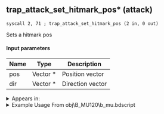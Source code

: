 ## trap_attack_set_hitmark_pos* (attack)

`syscall 2, 71 ; trap_attack_set_hitmark_pos (2 in, 0 out)`

Sets a hitmark pos

#### Input parameters
| Name | Type | Description
|------|------|------------
| pos   | Vector *   | Position vector
| dir   | Vector *   | Direction vector




<details>
	<summary>Appears in:</summary>
| filename | Entity (obj)
|----------|-------------
| obj\B_MU120\b_mu.bdscript       | ((B) Storm Rider)          
| obj\P_BB000_BTL\p_bb.bdscript       | ((P) Beast (BTL))          

</details>

<details>
	<summary>Example Usage From obj\B_MU120\b_mu.bdscript</summary>
```
L11772:
 pushFromFSp 4
 jz L11891
 pushFromPSp 16
 pushImmf 0
 pushImmf 0
 pushImmf 0
 pushImmf 1
 gosub 20, L797
 pushImm 44
 popToSp 8
 pushFromFSp 0
 pushFromFSp 8
 pushFromPSp 16
 syscall 1, 83 ; trap_obj_apply_bone_matrix (3 in, 1 out)
 memcpyToSp 16, 80
 pushFromPSp 80
 memcpyToSp 16, 48
 pushFromFSp 0
 syscall 1, 201 ; trap_obj_dir (1 in, 1 out)
 memcpyToSp 16, 80
 pushFromPSp 80
 memcpyToSp 16, 32
 pushFromPSp 32
 pushImmf -1
 syscall 0, 36 ; trap_vector_mul (2 in, 1 out)
 memcpyToSp 16, 80
 pushFromPSp 80
 memcpyToSp 16, 32
 pushFromPSp 48
 pushImmf 1.5
 syscall 0, 35 ; method_vector_scale (2 in, 0 out)
 gosub 20, L3803
 memcpyToSp 16, 80
 pushFromPSp 80
 pushImm 600
 pushImm -1
 pushImm 0
 syscall 2, 10 ; trap_attack_new (4 in, 1 out)
 popToSp 64
 pushFromFSp 64
 pushFromFSp 0
 pushImm 0
 pushImm 0
 syscall 2, 17 ; trap_attack_strike (4 in, 0 out)
 pushFromPSp 48
 pushFromPSp 32
 syscall 2, 71 ; trap_attack_set_hitmark_pos (2 in, 0 out)
 pushFromFSp 64
 syscall 2, 13 ; trap_attack_free (1 in, 0 out)
 jmp L11891
```
</details>

